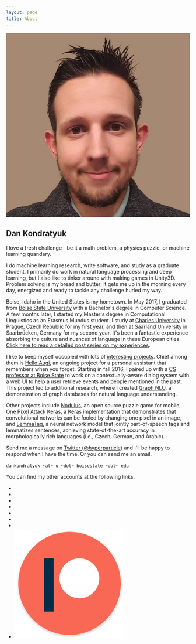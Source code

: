 ```yaml
---
layout: page
title: About
---
```


<!-- <img src="/public/img/dan-stencil-portrait.png" style="max-height:18rem;float:right;" alt="Dan's Portrait"> -->
<img class="about-image" src="/public/img/dan-simple-portrait.jpg" alt="Dan's Portrait">

## Dan Kondratyuk

<p class="message">
  I love a fresh challenge—be it a math problem, a physics puzzle, or machine learning quandary.
</p>

I do machine learning research, write software, and study as a graduate student. I primarily do work in natural language processing and deep learning, but I also like to tinker around with making games in Unity3D. Problem solving is my bread and butter; it gets me up in the morning every day, energized and ready to tackle any challenge hurled my way.

Boise, Idaho in the United States is my hometown. In May 2017, I graduated from [Boise State University](https://www.boisestate.edu/) with a Bachelor's degree in Computer Science. A few months later, I started my Master's degree in Computational Linguistics as an Erasmus Mundus student. I study at [Charles University](http://ufal.mff.cuni.cz/home-page) in Prague, Czech Republic for my first year, and then at [Saarland University](https://www.uni-saarland.de/en/master/study-programmes/lang-lit/lst/description.html) in Saarbrücken, Germany for my second year. It's been a fantastic experience absorbing the culture and nuances of language in these European cities. [Click here to read a detailed post series on my experiences](/erasmus-mundus).

I like to keep myself occupied with lots of [interesting projects](/projects/). Chief among them is [Hello Augi](https://helloaugi.com/), an ongoing project for a personal assistant that remembers when you forget. Starting in fall 2016, I paired up with a [CS professor at Boise State](https://www.caseyreddkennington.com/) to work on a contextually-aware dialog system with a web UI to help a user retrieve events and people mentioned in the past. This project led to additional research, where I created [Graph NLU](https://github.com/Hyperparticle/graph-nlu), a demonstration of graph databases for natural language understanding.

Other projects include [Nodulus](/nodulus/), an open source puzzle game for mobile, [One Pixel Attack Keras](https://github.com/Hyperparticle/one-pixel-attack-keras), a Keras implementation that demonstrates that convolutional networks can be fooled by changing one pixel in an image, and [LemmaTag](https://github.com/Hyperparticle/LemmaTag), a neural network model that jointly part-of-speech tags and lemmatizes sentences, achieving state-of-the-art accuracy in morphologically rich languages (i.e., Czech, German, and Arabic).

Send me a message on [Twitter (@hyperparticle)](https://twitter.com/hyperparticle) and I'll be happy to respond when I have the time. Or you can send me an email.

`dankondratyuk ~at~ u ~dot~ boisestate ~dot~ edu`

You can find my other accounts at the following links.

<ul class="social-icons">
  <li><a href="https://www.linkedin.com/in/dankondratyuk"><i class="fa fa-linkedin"></i></a></li>
  <li><a href="https://github.com/hyperparticle"><i class="fa fa-github"></i></a></li>
  <li><a href="https://twitter.com/hyperparticle"><i class="fa fa-twitter"></i></a></li>
  <li><a href="https://www.youtube.com/channel/UCd_9cwA6OBEL_f2NN1z0LLQ"><i class="fa fa-youtube-play"></i></a></li>
  <li><a href="https://medium.com/@hyperparticle"><i class="fa fa-medium"></i></a></li>
  <li><a href="https://reddit.com/u/hyperparticles"><i class="fa fa-reddit-alien"></i></a></li>
  <li><a href="https://soundcloud.com/hyperparticle"><i class="fa fa-soundcloud"></i></a></li>
  <li><a href="https://www.patreon.com/hyperparticle"><img class="icon-small" src="/public/img/patreon.png" alt="Patreon logo"></a></li>
</ul>
